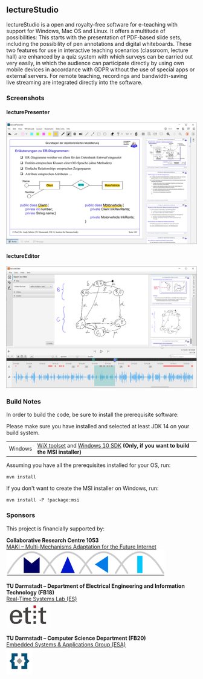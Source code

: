 ## lectureStudio

lectureStudio is a open and royalty-free software for e-teaching with support for Windows, Mac OS and Linux. It offers a multitude of possibilities: This starts with the presentation of PDF-based slide sets, including the possibility of pen annotations and digital whiteboards. These two features for use in interactive teaching scenarios (classroom, lecture hall) are enhanced by a quiz system with which surveys can be carried out very easily, in which the audience can participate directly by using own mobile devices in accordance with GDPR without the use of special apps or external servers. For remote teaching, recordings and bandwidth-saving live streaming are integrated directly into the software.

### Screenshots
#### lecturePresenter
![lecturePresenter Screenshot](doc/readme/lecturePresenter.png)

#### lectureEditor
![lectureEditor Screenshot](doc/readme/lectureEditor.png)

### Build Notes

In order to build the code, be sure to install the prerequisite software:

Please make sure you have installed and selected at least JDK 14 on your build system.

<table>
  <tr>
    <td>Windows</td>
    <td><a href="https://wixtoolset.org">WiX toolset</a> and <a href="https://developer.microsoft.com/windows/downloads/windows-10-sdk">Windows 10 SDK</a> <b>(Only, if you want to build the MSI installer)</b></td>
  </tr>
</table>

Assuming you have all the prerequisites installed for your OS, run:

```
mvn install
```

If you don't want to create the MSI installer on Windows, run:

```
mvn install -P !package:msi
```

### Sponsors

This project is financially supported by:


**Collaborative Research Centre 1053**
<br>
<a href="https://www.maki.tu-darmstadt.de" target="_blank">MAKI – Multi-Mechanisms Adaptation for the Future Internet</a>
<br>
<img src="doc/readme/logo-maki.png" height="70">


**TU Darmstadt &ndash; Department of Electrical Engineering and Information Technology (FB18)**
<br>
<a href="https://www.es.tu-darmstadt.de/en/es" target="_blank">Real-Time Systems Lab (ES)</a>
<br>
<img src="doc/readme/logo-fb18.png" height="70">


**TU Darmstadt &ndash; Computer Science Department (FB20)**
<br>
<a href="https://www.esa.informatik.tu-darmstadt.de" target="_blank">Embedded Systems & Applications Group (ESA)</a>
<br>
<img src="doc/readme/logo-fb20.png" height="70">
